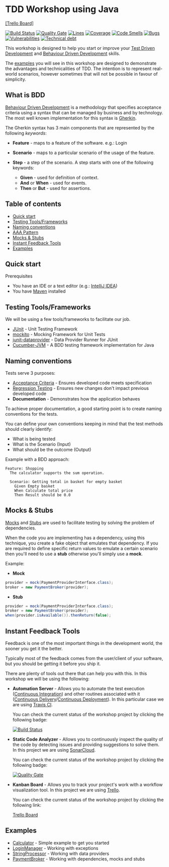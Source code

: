 # TDD Workshop using Java 
[[Trello Board]](https://trello.com/b/w0fLbL3k/bdd-java-example)

[![Build Status](https://travis-ci.org/rafaelspinto/workshop-tdd-java.svg?branch=master)](https://travis-ci.org/rafaelspinto/workshop-tdd-java) [![Quality Gate](https://sonarcloud.io/api/project_badges/measure?project=workshop%3Atdd-java&metric=alert_status)](https://sonarcloud.io/dashboard?id=workshop%3Atdd-java) [![Lines](https://sonarcloud.io/api/project_badges/measure?project=workshop%3Atdd-java&metric=ncloc)](https://sonarcloud.io/dashboard?id=workshop%3Atdd-java) [![Coverage](https://sonarcloud.io/api/project_badges/measure?project=workshop%3Atdd-java&metric=coverage)](https://sonarcloud.io/dashboard?id=workshop%3Atdd-java) [![Code Smells](https://sonarcloud.io/api/project_badges/measure?project=workshop%3Atdd-java&metric=code_smells)](https://sonarcloud.io/dashboard?id=workshop%3Atdd-java) [![Bugs](https://sonarcloud.io/api/project_badges/measure?project=workshop%3Atdd-java&metric=bugs)](https://sonarcloud.io/dashboard?id=workshop%3Atdd-java) [![Vulnerabilities](https://sonarcloud.io/api/project_badges/measure?project=workshop%3Atdd-java&metric=vulnerabilities)](https://sonarcloud.io/dashboard?id=workshop%3Atdd-java) [![Technical debt](https://sonarcloud.io/api/project_badges/measure?project=workshop%3Atdd-java&metric=sqale_index)](https://sonarcloud.io/dashboard?id=workshop%3Atdd-java)


This workshop is designed to help you start or improve your [Test Driven Development](https://en.wikipedia.org/wiki/Test-driven_development) and [Behaviour Driven Development](https://en.wikipedia.org/wiki/Behavior-driven_development) skills.

The [examples](#examples) you will see in this workshop are designed to demonstrate the advantages and technicalities of TDD. The intention is to represent real-world scenarios, however sometimes that will not be possible in favour of simplicity.

## What is BDD

[Behaviour Driven Development](https://en.wikipedia.org/wiki/Behavior-driven_development) is a methodology that specifies acceptance criteria using a syntax that can be managed by business and by technology. The most well known implementation for this syntax is [Gherkin](https://github.com/cucumber/cucumber/wiki/Gherkin).

The Gherkin syntax has 3 main components that are represented by the following *keywords*:

* **Feature** - maps to a feature of the software. e.g.: Login

* **Scenario** - maps to a particular scenario of the usage of the feature.

* **Step** - a step of the scenario. A step starts with one of the following keywords:

    * **Given** - used for definition of context.
    * **And** or **When** - used for events.
    * **Then** or **But** - used for assertions.


## Table of contents

* [Quick start](#quick-start)
* [Testing Tools/Frameworks](#testing-toolsframeworks)
* [Naming conventions](#naming-conventions)
* [AAA Pattern](#aaa-pattern)
* [Mocks & Stubs](#mocks--stubs)
* [Instant Feedback Tools](#instant-feedback-tools)
* [Examples](#examples)

## Quick start

Prerequisites

* You have an IDE or a text editor (e.g.: [IntelliJ IDEA](https://www.jetbrains.com/idea/download))
* You have [Maven](https://maven.apache.org/) installed


## Testing Tools/Frameworks

We will be using a few tools/frameworks to facilitate our job.

* [JUnit](https://junit.org/junit4/) - Unit Testing Framework
* [mockito](http://site.mockito.org/) - Mocking Framework for Unit Tests
* [junit-dataprovider](https://github.com/TNG/junit-dataprovider) - Data Provider Runner for JUnit
* [Cucumber-JVM](https://cucumber.io/docs/reference/jvm) - A BDD testing framework implementation for Java


## Naming conventions

Tests serve 3 purposes:

* [Acceptance Criteria](https://en.wikipedia.org/wiki/Acceptance_testing) - Ensures developed code meets specification
* [Regression Testing](https://en.wikipedia.org/wiki/Regression_testing) - Ensures new changes don't impact previous developed code
* **Documentation** - Demonstrates how the application behaves

To achieve proper documentation, a good starting point is to create naming conventions for the tests.

You can define your own conventions keeping in mind that the test methods should clearly identify:

* What is being tested
* What is the Scenario (Input)
* What should be the outcome (Output)

Example with a BDD approach:

```gherkin
Feature: Shopping
  The calculator supports the sum operation.

  Scenario: Getting total in basket for empty basket
    Given Empty basket
    When Calculate total price
    Then Result should be 0.0
```

## Mocks & Stubs

[Mocks](https://en.wikipedia.org/wiki/Mock_object) and [Stubs](https://en.wikipedia.org/wiki/Method_stub) are used to facilitate testing by solving the problem of dependencies.

When the code you are implementing has a dependency, using this technique, you create a fake object that emulates that dependency. If you are required to define specific return values to emulate a certain scenario then you'll need to use a **stub** otherwise you'll simply use a **mock**.


Example:


* **Mock**

```java
provider = mock(PaymentProviderInterface.class);
broker = new PaymentBroker(provider);
```

* **Stub**
```java
provider = mock(PaymentProviderInterface.class);
broker = new PaymentBroker(provider);
when(provider.isAvailable()).thenReturn(false);
```

## Instant Feedback Tools

Feedback is one of the most important things in the development world, the sooner you get it the better.

Typically most of the feedback comes from the user/client of your software, but you should be getting it before you ship it.

There are plenty of tools out there that can help you with this. In this workshop we will be using the following:

* **Automation Server** - Allows you to automate the test execution ([Continuous Integration](https://www.thoughtworks.com/continuous-integration)) and other routines associated with it ([Continuous Delivery](https://martinfowler.com/bliki/ContinuousDelivery.html)/[Continuous Deployment](https://www.agilealliance.org/glossary/continuous-deployment/)). In this particular case we are using [Travis CI](https://travis-ci.org/).

    You can check the current status of the workshop project by clicking the following badge:

   [![Build Status](https://travis-ci.org/rafaelspinto/workshop-tdd-java.svg?branch=master)](https://travis-ci.org/rafaelspinto/workshop-tdd-java)

* **Static Code Analyzer** - Allows you to continuously inspect the quality of the code by detecting issues and providing suggestions to solve them. In this project we are using [SonarCloud](http://sonarcloud.io).

    You can check the current status of the workshop project by clicking the following badge:

    [![Quality Gate](https://sonarcloud.io/api/project_badges/measure?project=workshop%3Atdd-java&metric=alert_status)](https://sonarcloud.io/dashboard?id=workshop%3Atdd-java)

* **Kanban Board** - Allows you to track your project's work with a workflow visualization tool. In this project we are using [Trello](https://trello.com/).

    You can check the current status of the workshop project by clicking the following link:

    [Trello Board](https://trello.com/b/rvbvAXFn/workshop-tdd-java)


## Examples

* [Calculator](/src/test/java/workshop/calculator) - Simple example to get you started
* [LoginManager](/src/test/java/workshop/login) - Working with exceptions
* [StringProcessor](/src/test/java/workshop/strings) - Working with data providers
* [PaymentBroker](/src/test/java/workshop/payment) - Working with dependencies, mocks and stubs
